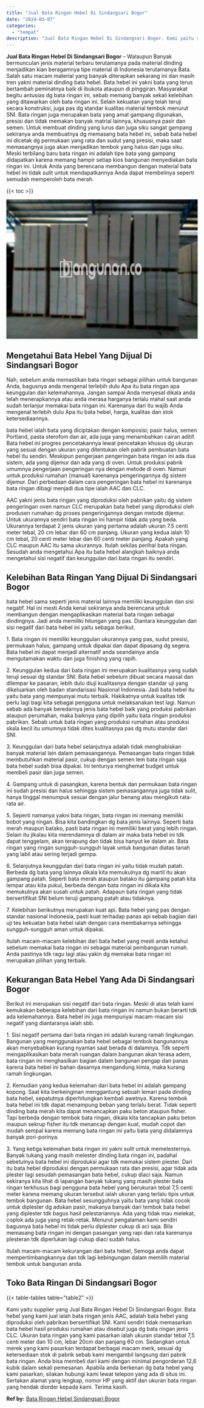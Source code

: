 ```yaml
---
title: "Jual Bata Ringan Hebel Di Sindangsari Bogor"
date: "2024-03-07"
categories: 
  - "tempat"
description: "Jual Bata Ringan Hebel Di Sindangsari Bogor. Kami yaitu supplier yang Jual Bata Ringan Hebel Di Sindangsari Bogor. Bata hebel yang kami jual ialah bata ringa..."
---
```


**Jual Bata Ringan Hebel Di Sindangsari Bogor** – Walaupun Banyak bermunculan jenis material terbaru terutamanya pada material dinding menjadikan kian beragamnya tipe material di Indonesia terutamanya Bata. Salah satu macam material yang banyak diterapkan sekarang ini dan masih tren yakni material dinding bata hebel. Bata hebel ini yakni bata yang terus bertambah peminatnya baik di ibukota ataupun di pinggiran. Masyarakat begitu antusias dg bata ringan ini, sebab memang banyak sekali kelebihan yang ditawarkan oleh bata ringan ini. Selain kekuatan yang telah teruji secara konstruksi, juga pas dg standar kualitas material tembok menurut SNI. Bata ringan juga merupakan bata yang amat gampang digunakan, presisi dan tidak memakan banyak matrial lainnya, khususnya pasir dan semen. Untuk membuat dinding yang lurus dan juga siku sangat gampang sekiranya anda membuatnya dg memasang bata hebel ini, sebab bata hebel ini dicetak dg permukaan yang rata dan sudut yang presisi, maka saat memasangnya juga akan menjadikan tembok yang halus dan juga siku. Meski terbilang baru bata ringan ini adalah tipe bata yang gampang didapatkan karena memang hampir setiap kios bangunan menyediakan bata ringan ini. Untuk Anda yang berencana membangun dengan material bata hebel ini tidak sulit untuk mendapatkannya Anda dapat membelinya seperti semudah memperoleh bata merah.

{{< toc >}}

![Jual Bata Ringan Hebel Di Sindangsari Bogor](/images/jual-hebel-murah-18.png)

## Mengetahui Bata Hebel Yang Dijual Di Sindangsari Bogor

Nah, sebelum anda memastikan bata ringan sebagai pilihan untuk bangunan Anda, bagusnya anda mengenal terlebih dulu Apa itu bata ringan apa keunggulan dan kelemahannya. Jangan sampai Anda menyesal dikala anda telah menerapkannya atau anda merasa harganya terlalu mahal saat anda sudah terlanjur memakai bata ringan ini. Karenanya dari itu wajib Anda mengenal terlebih dulu Apa itu bata hebel, harga, kualitas dan stok ketersediaannya.

bata hebel ialah bata yang diciptakan dengan komposisi; pasir halus, semen Portland, pasta sterofom dan air, ada juga yang menambahkan cairan aditif. Bata hebel ini progres pencetakannya lewat pencetakan khusus dg ukuran yang sesuai dengan ukuran yang ditentukan oleh pabrik pembuatan bata hebel itu sendiri. Meskipun pengerjaan pengeringan bata ringan ini ada dua sistem, ada yang dijemur dan ada yang di oven. Untuk produksi pabrik umumnya pengerjaan pengeringan nya dengan metode di oven. Namun untuk produksi rumahan (manual) karenanya pengeringannya dg sistem dijemur. Dari perbedaan dalam cara pengeringan bata hebel ini karenanya bata ringan dibagi menjadi dua tipe ialah AAC dan CLC.

AAC yakni jenis bata ringan yang diproduksi oleh pabrikan yaitu dg sistem pengeringan oven namun CLC merupakan bata hebel yang diproduksi oleh produsen rumahan dg proses pengeringannya dengan metode dijemur. Untuk ukurannya sendiri bata ringan ini hampir tidak ada yang beda. Ukurannya terdapat 2 jenis ukuran yang pertama adalah ukuran 7.5 centi meter tebal, 20 cm lebar dan 60 cm panjang. Ukuran yang kedua ialah 10 cm tebal, 20 centi meter lebar dan 60 centi meter panjang. Apakah yang CLC maupun AAC itu sama ukurannya. Itulah sekilas perihal bata ringan. Sesudah anda mengetahui Apa itu bata hebel alangkah baiknya anda mengetahui sisi negatif dan keunggulan dari bata ringan itu sendiri.

## Kelebihan Bata Ringan Yang Dijual Di Sindangsari Bogor

bata hebel sama seperti jenis material lainnya memiliki keunggulan dan sisi negatif. Hal ini mesti Anda kenal sekiranya anda berencana untuk membangun dengan mengaplikasikan material bata ringan sebagai dindingnya. Jadi anda memiliki hitungan yang pas. Diantara keunggulan dan sisi negatif dari bata hebel ini yaitu sebagai berikut.

1\. Bata ringan ini memiliki keunggulan ukurannya yang pas, sudut presisi, permukaan halus, gampang untuk dipakai dan dapat dipasang dg segera. Bata hebel ini dapat menjadi alternatif anda seandainya anda mengutamakan waktu dan juga finishing yang rapih.

2\. Keunggulan kedua dari bata ringan ini merupakan kualitasnya yang sudah teruji sesuai dg standar SNI. Bata hebel sebelum dibuat secara massal dan dilempar ke pasaran, lebih dulu diuji kualitasnya dengan standar uji yang dikeluarkan oleh badan standarisasi Nasional Indonesia. Jadi bata hebel itu yaitu bata yang mempunyai mutu terbaik. Hakikatnya untuk kualitas tdk perlu lagi bagi kita sebagai pengguna untuk melaksanakan test lagi. Namun sebab ada banyak beredarnya jenis bata hebel baik yang produksi pabrikan ataupun perumahan, maka baiknya yang dipilih yaitu bata ringan produksi pabrikan. Sebab untuk bata ringan yang produksi rumahan atau produksi skala kecil itu umumnya tidak dites kualitasnya pas dg mutu standar dari SNI.

3\. Keunggulan dari bata hebel selanjutnya adalah tidak menghabiskan banyak material lain dalam pemasangannya. Pemasangan bata ringan tidak membutuhkan material pasir, cukup dengan semen lem bata ringan saja bata hebel sudah bisa dipakai. Ini tentunya menghemat budget untuk membeli pasir dan juga semen.

4\. Gampang untuk di pasangkan, karena bentuk dan permukaan bata ringan ini sudah presisi dan halus sehingga sistem pemasangannya juga tidak sulit, hanya tinggal menumpuk sesuai dengan jalur benang atau mengikuti rata-rata air.

5\. Seperti namanya yakni bata ringan, bata ringan ini memang memiliki bobot yang ringan. Bisa kita bandingkan dg bata jenis lainnya. Seperti bata merah maupun batako, pasti bata ringan ini memiliki berat yang lebih ringan. Selain itu jikalau kita merendamnya di dalam air maka bata hebel ini tdk dapat tenggelam, akan terapung dan tidak bisa hanyut ke dalam air. Bata ringan yang ringan sungguh-sungguh layak untuk bangunan diatas tanah yang labil atau sering terjadi gempa.

6\. Selanjutnya keunggulan dari bata ringan ini yaitu tidak mudah patah. Berbeda dg bata yang lainnya dikala kita memukulnya dg martil itu akan gampang patah. Seperti bata merah ataupun batako itu gampang patah kita lempar atau kita pukul, berbeda dengan bata ringan ini dikala kita memukulnya akan susah untuk patah. Adapaun bata ringan yang tidak bersertifikat SNI belum teruji gampang patah atau tidaknya.

7\. Kelebihan berikutnya merupakan kuat api. Bata hebel yang pas dengan standar nasional Indonesia, pasti kuat terhadap panas api sebab bagian dari uji tes kekuatan bata hebel ialah dengan cara membakarnya sehingga sungguh-sungguh aman untuk dipakai.

Itulah macam-macam kelebihan dari bata hebel yang mesti anda ketahui sebelum memakai bata ringan ini sebagai material pembangunan rumah. Anda pastinya tdk ragu lagi atau yakin dg memakai bata ringan ini merupakan pilihan yang terbaik.

## Kekurangan Bata Hebel Yang Ada Di Sindangsari Bogor

Berikut ini merupakan sisi negatif dari bata ringan. Meski di atas telah kami kemukakan beberapa kelebihan dari bata ringan ini namun bukan berarti tdk ada kelemahannya. Bata hebel ini juga mempunyai macam-macam sisi negatif yang diantaranya ialah sbb.

1\. Sisi negatif pertama dari bata ringan ini adalah kurang ramah lingkungan. Bangunan yang menggunakan bata hebel sebagai tembok bangunannya akan menyebabkan kurang nyaman saat berada di dalamnya. Tdk seperti mengaplikasikan bata merah ruangan dalam bangunan akan terasa adem, bata ringan ini menghasilkan bagian dalam bangunan pengap dan panas karena bata hebel ini bahan dasarnya mengandung kimia, maka kurang ramah lingkungan.

2\. Kemudian yang kedua kelemahan dari bata hebel ini adalah gampang kopong. Saat kita berkeinginan menggantung sebuah lemari pada dinding bata hebel, sepatutnya diperhitungkan kembali awetnya. Karena tembok bata hebel ini tdk dapat menampung beban yang terlalu berat. Tidak seperti dinding bata merah kita dapat menancapkan paku beton ataupun fisher. Tapi berbeda dengan tembok bata ringan, dikala kita tancapkan paku beton maupun sekrup fisher itu tdk menancap dengan kuat, mudah copot dan mudah sempal karena memang bata ringan ini yaitu bata yang didalamnya banyak pori-porinya.

3\. Yang ketiga kelemahan bata ringan ini yakni sulit untuk memelesternya. Banyak tukang yang masih melester dinding bata ringan ini, padahal sebetulnya bata hebel ini diproduksi agar tdk memakai sistem plester. Dari itu bata hebel diproduksi dengan permukaan rata dan presisi, agar tidak ada plester lagi sesudah pemasangan bata hebel, cukup diaci saja. Namun sekiranya kita lihat di lapangan banyak tukang yang masih plester bata ringan terkhusus bagi pengguna bata hebel yang berukuran tebal 7,5 centi meter karena memang ukuran tersebut ialah ukuran yang terlalu tipis untuk tembok bangunan. Bata hebel sesungguhnya yaitu bata yang tidak cocok untuk diplester dg adukan pasir, makanya banyak dari tembok bata hebel yang diplester tdk bagus hasil pelestariannya. Ada yang tidak mau melekat, coplok ada juga yang retak-retak. Menurut pengalaman kami sendiri bagusnya bata hebel ini tidak perlu diplester cukup di aci saja. Bila memasang bata ringan ini dengan pasangan yang rapi dan rata karenanya plesteran tdk diperlukan lagi cukup diaci sudah halus.

Itulah macam-macam kekurangan dari bata hebel, Semoga anda dapat mempertimbangkannya dan tdk lagi kebingungan dalam memilih material tembok untuk bangunan anda.

## Toko Bata Ringan Di Sindangsari Bogor

{{< table-tables table="table2" >}}

Kami yaitu supplier yang Jual Bata Ringan Hebel Di Sindangsari Bogor. Bata hebel yang kami jual ialah bata ringan jenis AAC, adalah bata hebel yang diproduksi oleh pabrikan bersertifikat SNI. Kami sendiri tidak memasarkan bata hebel hasil produksi rumahan atau disebut juga dg bata ringan jenis CLC. Ukuran bata ringan yang kami pasarkan ialah ukuran standar tebal 7,5 centi meter dan 10 cm, lebar 20cm dan panjang 60 cm. Sedangkan untuk merek yang kami pasarkan terdapat berbagai macam merk, sesuai dg ketersediaan stok di pabrik sebab kami mengambil langsung dari pabrik bata ringan. Anda bisa membeli dari kami dengan minimal pengorderan 12,6 kubik dalam sekali pemesanan. Apabila anda berkenan dg bata hebel yang kami pasarkan, silakan hubungi kami lewat telepon yang ada di situs ini. Sertakan alamat yang lengkap, nomor HP yang aktif dan ukuran bata ringan yang hendak diorder kepada kami. Terima kasih.

**Ref by:** [Bata Ringan Hebel Sindangsari Bogor](https://id.wikipedia.org/wiki/Bata)
